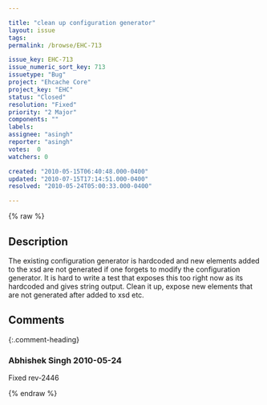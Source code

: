 ```yaml
---

title: "clean up configuration generator"
layout: issue
tags: 
permalink: /browse/EHC-713

issue_key: EHC-713
issue_numeric_sort_key: 713
issuetype: "Bug"
project: "Ehcache Core"
project_key: "EHC"
status: "Closed"
resolution: "Fixed"
priority: "2 Major"
components: ""
labels: 
assignee: "asingh"
reporter: "asingh"
votes:  0
watchers: 0

created: "2010-05-15T06:40:48.000-0400"
updated: "2010-07-15T17:14:51.000-0400"
resolved: "2010-05-24T05:00:33.000-0400"

---
```




{% raw %}



## Description

<div markdown="1" class="description">

The existing configuration generator is hardcoded and new elements added to the xsd are not generated if one forgets to modify the configuration generator.
It is hard to write a test that exposes this too right now as its hardcoded and gives string output.
Clean it up, expose new elements that are not generated after added to xsd etc.

</div>

## Comments


{:.comment-heading}
### **Abhishek Singh** <span class="date">2010-05-24</span>

<div markdown="1" class="comment">

Fixed rev-2446

</div>



{% endraw %}
